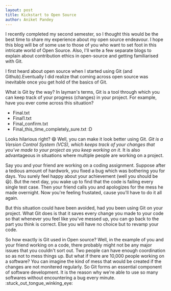 ```yaml
---
layout: post
title: Kickstart to Open Source
author: Aniket Pandey
---
```


I recently completed my second semester, so I thought this would be the best time to share my experience about my open source endeavour. I hope this blog will be of some use to those of you who want to set foot in this intricate world of Open Source. Also, I'll write a few separate blogs to explain about contribution ethics in open-source and getting familiarised with Git.

I first heard about open source when I started using Git (and Github).Eventually I did realize that coming across open source was inevitable once you get hold of the basics of Git. 

What is Git by the way? In layman's terms, Git is a tool through which you can keep track of your progress (changes) in your project. For example, have you ever come across this situation?
* Final.txt
* Final1.txt
* Final_confirm.txt
* Final\_this\_time\_completely\_sure.txt :D

Looks hilarious right? :smile: Well, you can make it look better using Git. _Git is a Version Control System (VCS), which keeps track of your changes that you've made to your project as you keep working on it_. It is also advantageous in situations where multiple people are working on a project.

Say you and your friend are working on a coding assignment. Suppose after a tedious amount of hardwork, you fixed a bug which was bothering you for days. You surely feel happy about your achievement (well you should be :smiley:). But the next day, you wake up to find that the code is failing every single test case. Then your friend calls you and apologizes for the mess he made overnight. Now you're feeling frustated, cause you'll have to do it all again. 

But this situation could have been avoided, had you been using Git on your project. What Git does is that it saves every change you made to your code so that whenever you feel like you've messed up, you can go back to the part you think is correct. Else you will have no choice but to revamp your code.

So how exactly is Git used in Open source? Well, in the example of you and your friend working on a code, there probably might not be any major issues that you couldn't sort out. Two people can have enough coordination so as not to mess things up. But what if there are 10,000 people working on a software? You can imagine the kind of mess that would be created if the changes are not monitered regularly. So Git forms an essential component of software development. It is the reason why we're able to use so many softwares without encountering a bug every minute. :stuck\_out\_tongue\_winking\_eye: 
 

